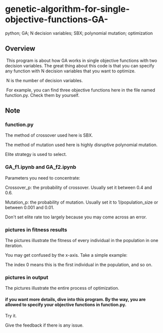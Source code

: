 # genetic-algorithm-for-single-objective-functions-GA-
python; GA; N decision variables; SBX; polynomial mutation; optimization

## Overview

​	This program is about how GA works in single objective functions with two decision variables. The great thing about this code is that you can specify any function with N decision variables that you want to optimize.

​	N is the number of decision variables.

​	For example, you can find three objective functions here in the file named function.py. Check them by yourself.  

## Note

### function.py

The method of crossover used here is SBX.

The method of mutation used here is highly disruptive polynomial mutation.

Elite strategy is used to select.

### GA_f1.ipynb and GA_f2.ipynb

Parameters you need to concentrate:

Crossover_p: the probability of crossover. Usually set it between 0.4 and 0.6.

Mutation_p: the probability of mutation. Usually set it to 1/population_size or between 0.001 and 0.01.

Don't set elite rate too largely because you may come across an error.

### pictures in fitness results

The pictures illustrate the fitness of every individual in the population in one iteration.

You may get confused by the x-axis. Take a simple example:

The index 0 means this is the first individual in the population, and so on.

### pictures in output

The pictures illustrate the entire process of optimization. 



#### if you want more details, dive into this program. By the way, you are allowed to specify your objective functions in function.py.

Try it.

Give the feedback if there is any issue.



### 
